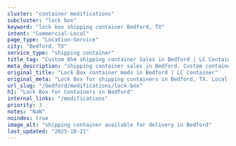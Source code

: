 ```yaml
---
cluster: "container modifications"
subcluster: "lock box"
keyword: "lock box shipping container Bedford, TX"
intent: "Commercial-Local"
page_type: "Location-Service"
city: "Bedford, TX"
service_type: "shipping container"
title_tag: "Custom 8h4 shipping container Sales in Bedford | LC Container"
meta_description: "shipping container sales in Bedford. Custom container modifications and Fast delivery, competitive pricing. Serving modifications area. Quote ID: 321. Call (214) 524-4168 for your free quote today."
original_title: "Lock Box container mods in Bedford | LC Container"
original_meta: "Lock Box for shipping containers in Bedford, TX. Local fabrication & pro install. LC Container — Since 2003. Get a quote."
url_slug: "/bedford/modifications/lock-box"
h1: "Lock Box for Containers in Bedford"
internal_links: "/modifications"
priority: 3
notes: "NaN"
noindex: true
image_alt: "shipping container available for delivery in Bedford"
last_updated: "2025-10-21"
---
```


<!-- TODO: Add unique city/inventory copy, images, and internal links here. -->

